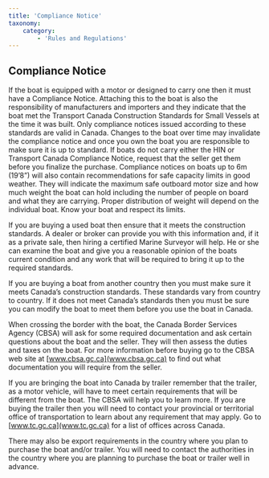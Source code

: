 ```yaml
---
title: 'Compliance Notice'
taxonomy:
    category:
        - 'Rules and Regulations'
---
```


## Compliance Notice

If the boat is equipped with a motor or designed to carry one then it must have a Compliance Notice. Attaching this to the boat is also the responsibility of manufacturers and importers and they indicate that the boat met the Transport Canada Construction Standards for Small Vessels at the time it was built. Only compliance notices issued according to these standards are valid in Canada. Changes to the boat over time may invalidate the compliance notice and once you own the boat you are responsible to make sure it is up to standard. If boats do not carry either the HIN or Transport Canada Compliance Notice, request that the seller get them before you finalize the purchase. Compliance notices on boats up to 6m (19’8”) will also contain recommendations for safe capacity limits in good weather. They will indicate the maximum safe outboard motor size and how much weight the boat can hold including the number of people on board and what they are carrying. Proper distribution of weight will depend on the individual boat. Know your boat and respect its limits.

If you are buying a used boat then ensure that it meets the construction standards. A dealer or broker can provide you with this information and, if it as a private sale, then hiring a certified Marine Surveyor will help. He or she can examine the boat and give you a reasonable opinion of the boats current condition and any work that will be required to bring it up to the required standards.

If you are buying a boat from another country then you must make sure it meets Canada’s construction standards. These standards vary from country to country. If it does not meet Canada’s standards then you must be sure you can modify the boat to meet them before you use the boat in Canada.

When crossing the border with the boat, the Canada Border Services Agency (CBSA) will ask for some required documentation and ask certain questions about the boat and the seller. They will then assess the duties and taxes on the boat. For more information before buying go to the CBSA web site at [www.cbsa.gc.ca](www.cbsa.gc.ca)  to find out what documentation you will require from the seller.

If you are bringing the boat into Canada by trailer remember that the trailer, as a motor vehicle, will have to meet certain requirements that will be different from the boat. The CBSA will help you to learn more. If you are buying the trailer then you will need to contact your provincial or territorial office of transportation to learn about any requirement that may apply. Go to [www.tc.gc.ca](www.tc.gc.ca) for a list of offices across Canada.

There may also be export requirements in the country where you plan to purchase the boat and/or trailer. You will need to contact the authorities in the country where you are planning to purchase the boat or trailer well in advance.